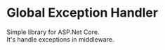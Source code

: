 ﻿# Global Exception Handler

Simple library for ASP.Net Core.  
It's handle exceptions in middleware.